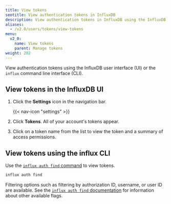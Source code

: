 ```yaml
---
title: View tokens
seotitle: View authentication tokens in InfluxDB
description: View authentication tokens in InfluxDB using the InfluxDB UI or the `influx` CLI.
aliases:
  - /v2.0/users/tokens/view-tokens
menu:
  v2_0:
    name: View tokens
    parent: Manage tokens
weight: 202
---
```


View authentication tokens using the InfluxDB user interface (UI) or the `influx`
command line interface (CLI).

## View tokens in the InfluxDB UI

1. Click the **Settings** icon in the navigation bar.

    {{< nav-icon "settings" >}}

2. Click **Tokens**. All of your account's tokens appear.
3. Click on a token name from the list to view the token and a summary of access permissions.

## View tokens using the influx CLI

Use the [`influx auth find` command](/v2.0/reference/cli/influx/auth/find)
to view tokens.

```sh
influx auth find
```

Filtering options such as filtering by authorization ID, username, or user ID are available.
See the [`influx auth find` documentation](/v2.0/reference/cli/influx/auth/find)
for information about other available flags.
